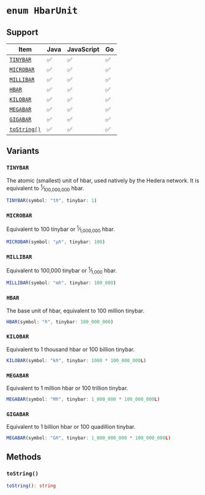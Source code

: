 # `enum HbarUnit`

## Support

| Item | Java | JavaScript | Go
| - | - | - | - |
| [`TINYBAR`](#tinybar) | ✅ | ✅ | ✅
| [`MICROBAR`](#microbar) | ✅ | ✅ | ✅
| [`MILLIBAR`](#millibar) | ✅ | ✅ | ✅
| [`HBAR`](#hbar) | ✅ | ✅ | ✅
| [`KILOBAR`](#kilobar) | ✅ | ✅ | ✅
| [`MEGABAR`](#megabar) | ✅ | ✅ | ✅
| [`GIGABAR`](#gigabar) | ✅ | ✅ | ✅
| [`toString()`](#tostring) | ✅ | ✅ | ✅

## Variants

### `TINYBAR`

The atomic (smallest) unit of hbar, used natively by the Hedera network.
It is equivalent to <sup>1</sup>&frasl;<sub>100,000,000</sub> hbar.

```typescript
TINYBAR(symbol: "tℏ", tinybar: 1)
```

### `MICROBAR`

Equivalent to 100 tinybar or <sup>1</sup>&frasl;<sub>1,000,000</sub> hbar.

```typescript
MICROBAR(symbol: "μℏ", tinybar: 100)
```

### `MILLIBAR`

Equivalent to 100,000 tinybar or <sup>1</sup>&frasl;<sub>1,000</sub> hbar.
```typescript
MILLIBAR(symbol: "mℏ", tinybar: 100_000)
```

### `HBAR`

The base unit of hbar, equivalent to 100 million tinybar.
```typescript
HBAR(symbol: "ℏ", tinybar: 100_000_000)
```

### `KILOBAR`

Equivalent to 1 thousand hbar or 100 billion tinybar.

```typescript
KILOBAR(symbol: "kℏ", tinybar: 1000 * 100_000_000L)
```

### `MEGABAR`

Equivalent to 1 million hbar or 100 trillion tinybar.

```typescript
MEGABAR(symbol: "Mℏ", tinybar: 1_000_000 * 100_000_000L)
```

### `GIGABAR`

Equivalent to 1 billion hbar or 100 quadillion tinybar.

```typescript
MEGABAR(symbol: "Gℏ", tinybar: 1_000_000_000 * 100_000_000L)
```

## Methods

### `toString()`

```typescript
toString(): string
```
